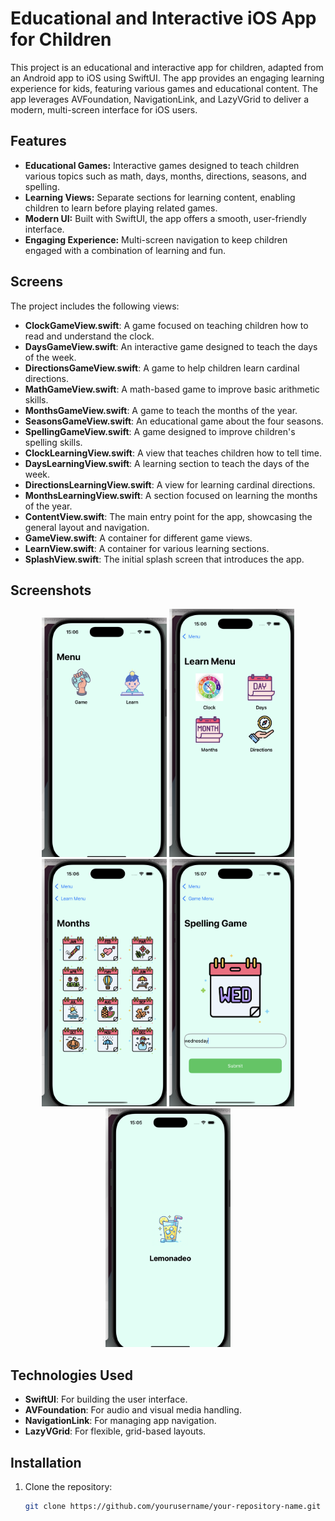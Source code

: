 # Educational and Interactive iOS App for Children

This project is an educational and interactive app for children, adapted from an Android app to iOS using SwiftUI. The app provides an engaging learning experience for kids, featuring various games and educational content. The app leverages AVFoundation, NavigationLink, and LazyVGrid to deliver a modern, multi-screen interface for iOS users.

## Features

- **Educational Games:** Interactive games designed to teach children various topics such as math, days, months, directions, seasons, and spelling.
- **Learning Views:** Separate sections for learning content, enabling children to learn before playing related games.
- **Modern UI:** Built with SwiftUI, the app offers a smooth, user-friendly interface.
- **Engaging Experience:** Multi-screen navigation to keep children engaged with a combination of learning and fun.

## Screens

The project includes the following views:

- **ClockGameView.swift**: A game focused on teaching children how to read and understand the clock.
- **DaysGameView.swift**: An interactive game designed to teach the days of the week.
- **DirectionsGameView.swift**: A game to help children learn cardinal directions.
- **MathGameView.swift**: A math-based game to improve basic arithmetic skills.
- **MonthsGameView.swift**: A game to teach the months of the year.
- **SeasonsGameView.swift**: An educational game about the four seasons.
- **SpellingGameView.swift**: A game designed to improve children's spelling skills.
- **ClockLearningView.swift**: A view that teaches children how to tell time.
- **DaysLearningView.swift**: A learning section to teach the days of the week.
- **DirectionsLearningView.swift**: A view for learning cardinal directions.
- **MonthsLearningView.swift**: A section focused on learning the months of the year.
- **ContentView.swift**: The main entry point for the app, showcasing the general layout and navigation.
- **GameView.swift**: A container for different game views.
- **LearnView.swift**: A container for various learning sections.
- **SplashView.swift**: The initial splash screen that introduces the app.



## Screenshots

<p align="center">
  <img src="app%20screenshots/ContentView.png" width="200" />
  <img src="app%20screenshots/LearnView.png" width="200" />
  <img src="app%20screenshots/MonthsLearningView.png" width="200" />
  <img src="app%20screenshots/SpellingGameView.png" width="200" />
  <img src="app%20screenshots/SplashView.png" width="200" />
</p>






## Technologies Used

- **SwiftUI**: For building the user interface.
- **AVFoundation**: For audio and visual media handling.
- **NavigationLink**: For managing app navigation.
- **LazyVGrid**: For flexible, grid-based layouts.

 

## Installation

1. Clone the repository:
   ```bash
   git clone https://github.com/yourusername/your-repository-name.git

 
 
